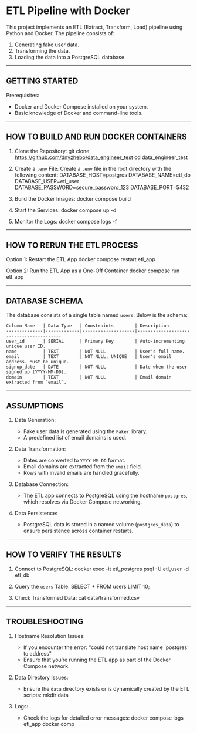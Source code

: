 ETL Pipeline with Docker
========================

This project implements an ETL (Extract, Transform, Load) pipeline using Python and Docker. The pipeline consists of:
1. Generating fake user data.
2. Transforming the data.
3. Loading the data into a PostgreSQL database.

---------------------------
GETTING STARTED
---------------------------

Prerequisites:
- Docker and Docker Compose installed on your system.
- Basic knowledge of Docker and command-line tools.

---------------------------
HOW TO BUILD AND RUN DOCKER CONTAINERS
---------------------------

1. Clone the Repository:
    git clone https://github.com/dnyzhebo/data_engineer_test
    cd data_engineer_test

2. Create a `.env` File:
    Create a `.env` file in the root directory with the following content:
        DATABASE_HOST=postgres
        DATABASE_NAME=etl_db
        DATABASE_USER=etl_user
        DATABASE_PASSWORD=secure_password_123
        DATABASE_PORT=5432

3. Build the Docker Images:
    docker compose build

4. Start the Services:
    docker compose up -d

5. Monitor the Logs:
    docker compose logs -f

---------------------------
HOW TO RERUN THE ETL PROCESS
---------------------------

Option 1: Restart the ETL App
    docker compose restart etl_app

Option 2: Run the ETL App as a One-Off Container
    docker compose run etl_app

---------------------------
DATABASE SCHEMA
---------------------------

The database consists of a single table named `users`. Below is the schema:

    Column Name   | Data Type   | Constraints        | Description
    --------------|-------------|--------------------|-----------------------------------------
    user_id       | SERIAL      | Primary Key        | Auto-incrementing unique user ID.
    name          | TEXT        | NOT NULL           | User's full name.
    email         | TEXT        | NOT NULL, UNIQUE   | User's email address. Must be unique.
    signup_date   | DATE        | NOT NULL           | Date when the user signed up (YYYY-MM-DD).
    domain        | TEXT        | NOT NULL           | Email domain extracted from `email`.

---------------------------
ASSUMPTIONS
---------------------------

1. Data Generation:
   - Fake user data is generated using the `Faker` library.
   - A predefined list of email domains is used.

2. Data Transformation:
   - Dates are converted to `YYYY-MM-DD` format.
   - Email domains are extracted from the `email` field.
   - Rows with invalid emails are handled gracefully.

3. Database Connection:
   - The ETL app connects to PostgreSQL using the hostname `postgres`, which resolves via Docker Compose networking.

4. Data Persistence:
   - PostgreSQL data is stored in a named volume (`postgres_data`) to ensure persistence across container restarts.

---------------------------
HOW TO VERIFY THE RESULTS
---------------------------

1. Connect to PostgreSQL:
    docker exec -it etl_postgres psql -U etl_user -d etl_db

2. Query the `users` Table:
    SELECT * FROM users LIMIT 10;

3. Check Transformed Data:
    cat data/transformed.csv

---------------------------
TROUBLESHOOTING
---------------------------

1. Hostname Resolution Issues:
   - If you encounter the error:
        "could not translate host name 'postgres' to address"
   - Ensure that you’re running the ETL app as part of the Docker Compose network.

2. Data Directory Issues:
   - Ensure the `data` directory exists or is dynamically created by the ETL scripts:
        mkdir data

3. Logs:
   - Check the logs for detailed error messages:
        docker compose logs etl_app
        docker comp
